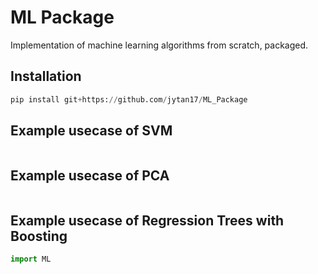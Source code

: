 # ML Package
Implementation of machine learning algorithms from scratch, packaged.

## Installation
```python
pip install git+https://github.com/jytan17/ML_Package
```

## Example usecase of SVM
```python


```

## Example usecase of PCA

```python


```


## Example usecase of Regression Trees with Boosting

```python
import ML

```
